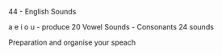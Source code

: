 44 - English Sounds

a e i o u - produce 20 Vowel Sounds
          - Consonants 24 sounds
          


Preparation and organise your speach
